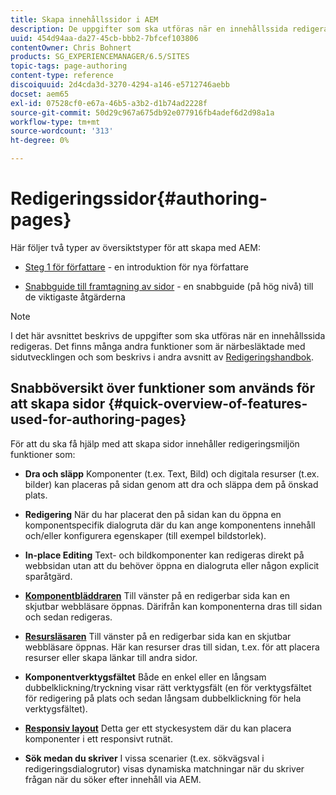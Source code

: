 ```yaml
---
title: Skapa innehållssidor i AEM
description: De uppgifter som ska utföras när en innehållssida redigeras.
uuid: 454d94aa-da27-45cb-bbb2-7bfcef103806
contentOwner: Chris Bohnert
products: SG_EXPERIENCEMANAGER/6.5/SITES
topic-tags: page-authoring
content-type: reference
discoiquuid: 2d4cda3d-3270-4294-a146-e5712746aebb
docset: aem65
exl-id: 07528cf0-e67a-46b5-a3b2-d1b74ad2228f
source-git-commit: 50d29c967a675db92e077916fb4adef6d2d98a1a
workflow-type: tm+mt
source-wordcount: '313'
ht-degree: 0%

---
```


# Redigeringssidor{#authoring-pages}

Här följer två typer av översiktstyper för att skapa med AEM:

* [Steg 1 för författare](/help/sites-authoring/first-steps.md) - en introduktion för nya författare

* [Snabbguide till framtagning av sidor](/help/sites-authoring/qg-page-authoring.md) - en snabbguide (på hög nivå) till de viktigaste åtgärderna

>[!NOTE]
>
>I det här avsnittet beskrivs de uppgifter som ska utföras när en innehållssida redigeras. Det finns många andra funktioner som är närbesläktade med sidutvecklingen och som beskrivs i andra avsnitt av [Redigeringshandbok](/help/sites-authoring/home.md).

## Snabböversikt över funktioner som används för att skapa sidor {#quick-overview-of-features-used-for-authoring-pages}

För att du ska få hjälp med att skapa sidor innehåller redigeringsmiljön funktioner som:

* **Dra och släpp**
Komponenter (t.ex. Text, Bild) och digitala resurser (t.ex. bilder) kan placeras på sidan genom att dra och släppa dem på önskad plats.

* **Redigering**
När du har placerat den på sidan kan du öppna en komponentspecifik dialogruta där du kan ange komponentens innehåll och/eller konfigurera egenskaper (till exempel bildstorlek).

* **In-place Editing**
Text- och bildkomponenter kan redigeras direkt på webbsidan utan att du behöver öppna en dialogruta eller någon explicit sparåtgärd.

* **[Komponentbläddraren](/help/sites-authoring/author-environment-tools.md#componentsbrowsertouchoptimizedui)**
Till vänster på en redigerbar sida kan en skjutbar webbläsare öppnas. Därifrån kan komponenterna dras till sidan och sedan redigeras.

* **[Resursläsaren](/help/sites-authoring/author-environment-tools.md#assetsbrowsertouchoptimizedui)**
Till vänster på en redigerbar sida kan en skjutbar webbläsare öppnas. Här kan resurser dras till sidan, t.ex. för att placera resurser eller skapa länkar till andra sidor.

* **Komponentverktygsfältet**
Både en enkel eller en långsam dubbelklickning/tryckning visar rätt verktygsfält (en för verktygsfältet för redigering på plats och sedan långsam dubbelklickning för hela verktygsfältet).

* **[Responsiv layout](/help/sites-authoring/responsive-layout.md)**
Detta ger ett styckesystem där du kan placera komponenter i ett responsivt rutnät.

* **Sök medan du skriver**
I vissa scenarier (t.ex. sökvägsval i redigeringsdialogrutor) visas dynamiska matchningar när du skriver frågan när du söker efter innehåll via AEM.
